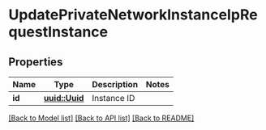 # UpdatePrivateNetworkInstanceIpRequestInstance

## Properties

Name | Type | Description | Notes
------------ | ------------- | ------------- | -------------
**id** | [**uuid::Uuid**](uuid::Uuid.md) | Instance ID | 

[[Back to Model list]](../README.md#documentation-for-models) [[Back to API list]](../README.md#documentation-for-api-endpoints) [[Back to README]](../README.md)


